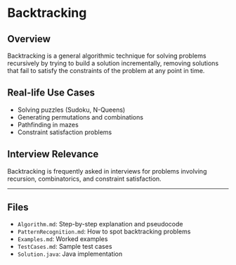 # Backtracking

## Overview

Backtracking is a general algorithmic technique for solving problems recursively by trying to build a solution incrementally, removing solutions that fail to satisfy the constraints of the problem at any point in time.

## Real-life Use Cases

- Solving puzzles (Sudoku, N-Queens)
- Generating permutations and combinations
- Pathfinding in mazes
- Constraint satisfaction problems

## Interview Relevance

Backtracking is frequently asked in interviews for problems involving recursion, combinatorics, and constraint satisfaction.

---

## Files

- `Algorithm.md`: Step-by-step explanation and pseudocode
- `PatternRecognition.md`: How to spot backtracking problems
- `Examples.md`: Worked examples
- `TestCases.md`: Sample test cases
- `Solution.java`: Java implementation
